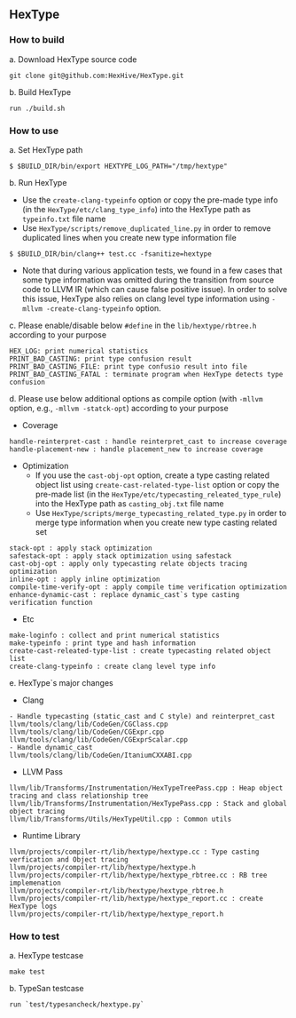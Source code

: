## HexType

### How to build

a. Download HexType source code
```
git clone git@github.com:HexHive/HexType.git
```

b. Build HexType
```
run ./build.sh
```

### How to use

a. Set HexType path
```
$ $BUILD_DIR/bin/export HEXTYPE_LOG_PATH="/tmp/hextype"
```

b. Run HexType
- Use the `create-clang-typeinfo` option or copy the pre-made type info (in the `HexType/etc/clang_type_info`) into the HexType path as `typeinfo.txt` file name
- Use `HexType/scripts/remove_duplicated_line.py` in order to remove duplicated lines when you create new type information file
```
$ $BUILD_DIR/bin/clang++ test.cc -fsanitize=hextype
```
- Note that during various application tests, we found in a few cases that some type information was omitted during the transition from source code to LLVM IR (which can cause false positive issue). In order to solve this issue, HexType also relies on clang level type information using `-mllvm -create-clang-typeinfo` option.

c. Please enable/disable below `#define` in the `lib/hextype/rbtree.h` according to your purpose  
```
HEX_LOG: print numerical statistics
PRINT_BAD_CASTING: print type confusion result
PRINT_BAD_CASTING_FILE: print type confusio result into file
PRINT_BAD_CASTING_FATAL : terminate program when HexType detects type confusion
```

d. Please use below additional options as compile option (with `-mllvm` option, e.g., `-mllvm -statck-opt`) according to your purpose

- Coverage

```
handle-reinterpret-cast : handle reinterpret_cast to increase coverage
handle-placement-new : handle placement_new to increase coverage
```

- Optimization
  - If you use the `cast-obj-opt` option, create a type casting related object list using `create-cast-related-type-list` option or copy the pre-made list (in the `HexType/etc/typecasting_releated_type_rule`) into the HexType path as `casting_obj.txt` file name
  - Use `HexType/scripts/merge_typecasting_related_type.py` in order to merge type information when you create new type casting related set
```
stack-opt : apply stack optimization
safestack-opt : apply stack optimization using safestack
cast-obj-opt : apply only typecasting relate objects tracing optimization
inline-opt : apply inline optimization
compile-time-verify-opt : apply compile time verification optimization
enhance-dynamic-cast : replace dynamic_cast`s type casting verification function
```

- Etc

```
make-loginfo : collect and print numerical statistics
make-typeinfo : print type and hash information
create-cast-releated-type-list : create typecasting related object list
create-clang-typeinfo : create clang level type info
```

e. HexType`s major changes

- Clang

```
- Handle typecasting (static_cast and C style) and reinterpret_cast
llvm/tools/clang/lib/CodeGen/CGClass.cpp
llvm/tools/clang/lib/CodeGen/CGExpr.cpp
llvm/tools/clang/lib/CodeGen/CGExprScalar.cpp
- Handle dynamic_cast
llvm/tools/clang/lib/CodeGen/ItaniumCXXABI.cpp
```

- LLVM Pass

```
llvm/lib/Transforms/Instrumentation/HexTypeTreePass.cpp : Heap object tracing and class relationship tree
llvm/lib/Transforms/Instrumentation/HexTypePass.cpp : Stack and global object tracing
llvm/lib/Transforms/Utils/HexTypeUtil.cpp : Common utils
```

- Runtime Library

```
llvm/projects/compiler-rt/lib/hextype/hextype.cc : Type casting verfication and Object tracing
llvm/projects/compiler-rt/lib/hextype/hextype.h
llvm/projects/compiler-rt/lib/hextype/hextype_rbtree.cc : RB tree implemenation
llvm/projects/compiler-rt/lib/hextype/hextype_rbtree.h
llvm/projects/compiler-rt/lib/hextype/hextype_report.cc : create HexType logs
llvm/projects/compiler-rt/lib/hextype/hextype_report.h
```

### How to test

a. HexType testcase
```
make test
```

b. TypeSan testcase
```
run `test/typesancheck/hextype.py`
```
